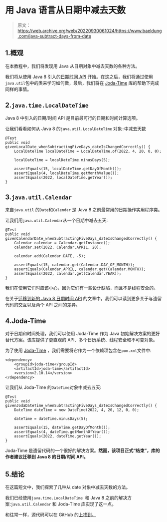# 用 Java 语言从日期中减去天数

> 原文：<https://web.archive.org/web/20220930061024/https://www.baeldung.com/java-subtract-days-from-date>

## 1.概观

在本教程中，我们将发现用 Java 从日期对象中减去天数的各种方法。

我们将从使用 Java 8 引入的[日期时间 API](/web/20221208143856/https://www.baeldung.com/java-8-date-time-intro) 开始。在这之后，我们将通过使用`java.util`包中的类来学习如何做，最后，我们将在 [Joda-Time](/web/20221208143856/https://www.baeldung.com/joda-time) 库的帮助下完成同样的事情。

## 2.`java.time.LocalDateTime`

Java 8 中引入的日期/时间 API 是目前最可行的日期和时间计算选项。

让我们看看如何从 Java 8 的`java.util.LocalDateTime` 对象`:`中减去天数

```
@Test
public void givenLocalDate_whenSubtractingFiveDays_dateIsChangedCorrectly() {
    LocalDateTime localDateTime = LocalDateTime.of(2022, 4, 20, 0, 0);

    localDateTime = localDateTime.minusDays(5);

    assertEquals(15, localDateTime.getDayOfMonth());
    assertEquals(4, localDateTime.getMonthValue());
    assertEquals(2022, localDateTime.getYear());
}
```

## 3.`java.util.Calendar`

来自`java.util` 的`Date`和`Calendar` 是 Java 8 之前最常用的日期操作实用程序类。

让我们用`java.util.Calendar`从一个日期中减去五天:

```
@Test
public void givenCalendarDate_whenSubtractingFiveDays_dateIsChangedCorrectly() {
    Calendar calendar = Calendar.getInstance();
    calendar.set(2022, Calendar.APRIL, 20);

    calendar.add(Calendar.DATE, -5);

    assertEquals(15, calendar.get(Calendar.DAY_OF_MONTH));
    assertEquals(Calendar.APRIL, calendar.get(Calendar.MONTH));
    assertEquals(2022, calendar.get(Calendar.YEAR));
}
```

我们在使用它们时应该小心，因为它们有一些设计缺陷，而且不是线程安全的。

在关于[迁移到新的 Java 8 日期时间 API](https://web.archive.org/web/20221208143856/https://baeldung.com/migrating-to-java-8-date-time-api) 的文章中，我们可以读到更多关于与遗留代码的交互以及两个 API 之间的差异。

## 4.Joda-Time

对于日期和时间处理，我们可以使用 Joda-Time 作为 Java 初始解决方案的更好替代方案。该库提供了更直观的 API、多个日历系统、线程安全和不可变对象。

为了使用 [Joda-Time](https://web.archive.org/web/20221208143856/https://search.maven.org/search?q=g:joda-time%20AND%20a:joda-time) ，我们需要将它作为一个依赖项包含在`pom.xml`文件中:

```
<dependency>
    <groupId>joda-time</groupId>
    <artifactId>joda-time</artifactId>
    <version>2.10.14</version>
</dependency>
```

让我们从 Joda-Time 的`DateTime`对象中减去五天:

```
@Test
public void givenJodaDateTime_whenSubtractingFiveDays_dateIsChangedCorrectly() {
    DateTime dateTime = new DateTime(2022, 4, 20, 12, 0, 0);

    dateTime = dateTime.minusDays(5);

    assertEquals(15, dateTime.getDayOfMonth());
    assertEquals(4, dateTime.getMonthOfYear());
    assertEquals(2022, dateTime.getYear());
} 
```

Joda-Time 是遗留代码的一个很好的解决方案。**然而，该项目正式“结束”，库的作者建议迁移到 Java 8 的日期/时间 API。**

## 5.结论

在这篇短文中，我们探索了几种从 date 对象中减去天数的方法。

我们已经使用`java.time.LocalDateTime `和 Java 8 之前的解决方案:`java.util.Calendar` 和 Joda-Time 库实现了这一点。

和往常一样，源代码可以在 GitHub 的[上找到。](https://web.archive.org/web/20221208143856/https://github.com/eugenp/tutorials/tree/master/core-java-modules/core-java-date-operations-2)